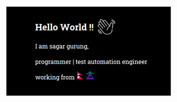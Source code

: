 <a href="https://sagargi.github.io/Portfolio/"><img src="https://github.com/SagarGi/SagarGi/blob/main/images/image.png"></a>